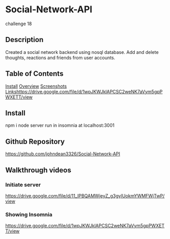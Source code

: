 # Social-Network-API
 challenge 18

## Description
 Created a social network backend using nosql database. Add and delete thoughts, reactions and friends from user accounts.

 ## Table of Contents
 [Install](#install)
[Overview](#overview)
[Screenshots](#screenshots)
[Links](#links)https://drive.google.com/file/d/1wpJKWJklAPCSC2weNK7aVym5gpPWXETT/view

## Install
npm i
node server
run in insomnia at localhost:3001

## Github Repository
https://github.com/johndean3326/Social-Network-API

## Walkthrough videos

### Initiate server
https://drive.google.com/file/d/11_IPBQAMWjeyZ_g3gylUokmYWMFWjTwP/view

### Showing Insomnia
https://drive.google.com/file/d/1wpJKWJklAPCSC2weNK7aVym5gpPWXETT/view